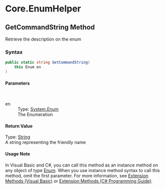 # Core.EnumHelper
## GetCommandString Method 
 

Retrieve the description on the enum



### Syntax


```cs
public static string GetCommandString(
	this Enum en
)
```


#### Parameters
&nbsp;<dl><dt>en</dt><dd>Type: <a href="http://msdn2.microsoft.com/en-us/library/1zt1ybx4" target="_blank">System.Enum</a><br />The Enumeration</dd></dl>

#### Return Value
Type: <a href="http://msdn2.microsoft.com/en-us/library/s1wwdcbf" target="_blank">String</a><br />A string representing the friendly name

#### Usage Note
In Visual Basic and C#, you can call this method as an instance method on any object of type <a href="http://msdn2.microsoft.com/en-us/library/1zt1ybx4" target="_blank">Enum</a>. When you use instance method syntax to call this method, omit the first parameter. For more information, see <a href="http://msdn.microsoft.com/en-us/library/bb384936.aspx">Extension Methods (Visual Basic)</a> or <a href="http://msdn.microsoft.com/en-us/library/bb383977.aspx">Extension Methods (C# Programming Guide)</a>.

